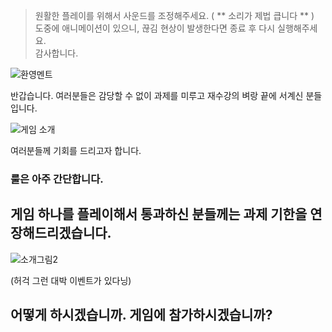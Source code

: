 > 원활한 플레이를 위해서 사운드를 조정해주세요. ( ** 소리가 제법 큽니다 ** )  
> 도중에 애니메이션이 있으니, 끊김 현상이 발생한다면 종료 후 다시 실행해주세요.  
> 감사합니다.  
  
    
      
      
![환영멘트](https://user-images.githubusercontent.com/90530763/137575842-bb988e1d-1f3e-470e-b175-e0e922deed37.png)

반갑습니다.
여러분들은 감당할 수 없이 과제를 미루고 재수강의 벼랑 끝에 서계신 분들입니다.

![게임 소개](https://user-images.githubusercontent.com/90530763/137575824-96123348-4eb4-4313-8150-c506eb3914da.png)

여러분들께 기회를 드리고자 합니다.
### 룰은 아주 간단합니다. 
## 게임 하나를 플레이해서 통과하신 분들께는 과제 기한을 연장해드리겠습니다.

![소개그림2](https://user-images.githubusercontent.com/90530763/137576057-275c40d6-4472-42a9-b69f-e4e95f279a45.png)

(허걱 그런 대박 이벤트가 있다닝)

## 어떻게 하시겠습니까. 게임에 참가하시겠습니까?
